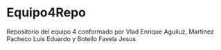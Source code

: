 # Equipo4Repo
Repositorio del equipo 4 conformado por Vlad Enrique Aguiluz, Martinez Pacheco Luis Eduardo y Botello Favela Jesus
